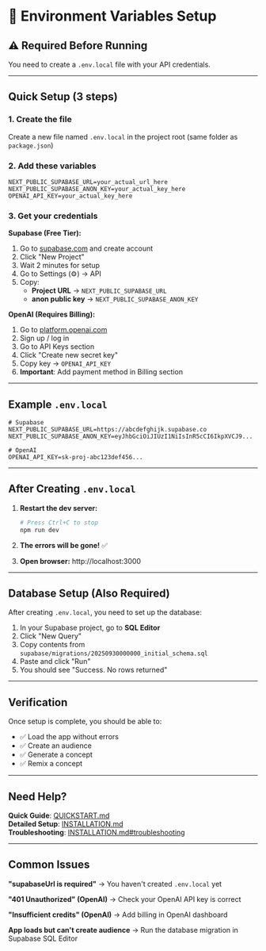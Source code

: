 # 🔧 Environment Variables Setup

## ⚠️ Required Before Running

You need to create a `.env.local` file with your API credentials.

---

## Quick Setup (3 steps)

### 1. Create the file

Create a new file named `.env.local` in the project root (same folder as `package.json`)

### 2. Add these variables

```env
NEXT_PUBLIC_SUPABASE_URL=your_actual_url_here
NEXT_PUBLIC_SUPABASE_ANON_KEY=your_actual_key_here
OPENAI_API_KEY=your_actual_key_here
```

### 3. Get your credentials

**Supabase (Free Tier):**
1. Go to [supabase.com](https://supabase.com) and create account
2. Click "New Project"
3. Wait 2 minutes for setup
4. Go to Settings (⚙️) → API
5. Copy:
   - **Project URL** → `NEXT_PUBLIC_SUPABASE_URL`
   - **anon public key** → `NEXT_PUBLIC_SUPABASE_ANON_KEY`

**OpenAI (Requires Billing):**
1. Go to [platform.openai.com](https://platform.openai.com)
2. Sign up / log in
3. Go to API Keys section
4. Click "Create new secret key"
5. Copy key → `OPENAI_API_KEY`
6. **Important**: Add payment method in Billing section

---

## Example `.env.local`

```env
# Supabase
NEXT_PUBLIC_SUPABASE_URL=https://abcdefghijk.supabase.co
NEXT_PUBLIC_SUPABASE_ANON_KEY=eyJhbGciOiJIUzI1NiIsInR5cCI6IkpXVCJ9...

# OpenAI
OPENAI_API_KEY=sk-proj-abc123def456...
```

---

## After Creating `.env.local`

1. **Restart the dev server:**
   ```bash
   # Press Ctrl+C to stop
   npm run dev
   ```

2. **The errors will be gone!** ✅

3. **Open browser:** http://localhost:3000

---

## Database Setup (Also Required)

After creating `.env.local`, you need to set up the database:

1. In your Supabase project, go to **SQL Editor**
2. Click "New Query"
3. Copy contents from `supabase/migrations/20250930000000_initial_schema.sql`
4. Paste and click "Run"
5. You should see "Success. No rows returned"

---

## Verification

Once setup is complete, you should be able to:
- ✅ Load the app without errors
- ✅ Create an audience
- ✅ Generate a concept
- ✅ Remix a concept

---

## Need Help?

**Quick Guide**: [QUICKSTART.md](./QUICKSTART.md)  
**Detailed Setup**: [INSTALLATION.md](./INSTALLATION.md)  
**Troubleshooting**: [INSTALLATION.md#troubleshooting](./INSTALLATION.md)

---

## Common Issues

**"supabaseUrl is required"**
→ You haven't created `.env.local` yet

**"401 Unauthorized" (OpenAI)**
→ Check your OpenAI API key is correct

**"Insufficient credits" (OpenAI)**
→ Add billing in OpenAI dashboard

**App loads but can't create audience**
→ Run the database migration in Supabase SQL Editor

